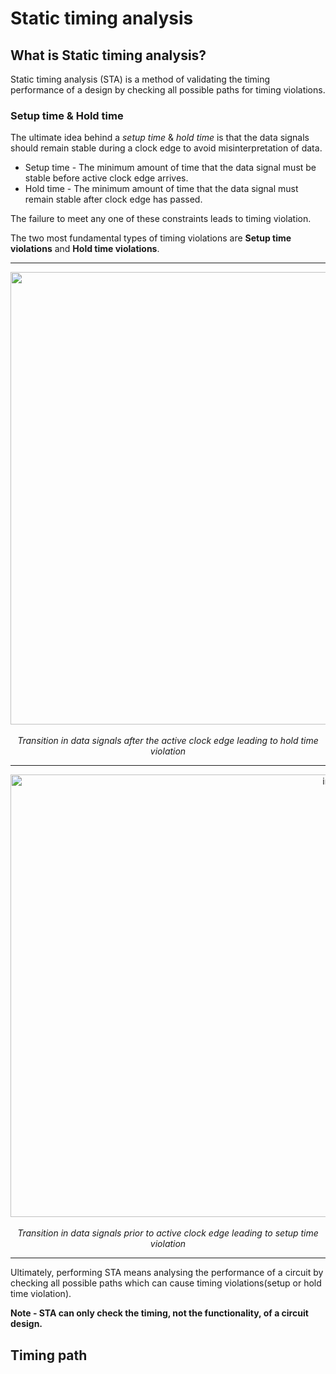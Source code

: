 # Static timing analysis

## What is Static timing analysis?
Static timing analysis (STA) is a method of validating the timing performance of a design by checking all possible paths for timing violations.

### Setup time & Hold time
The ultimate idea behind a *setup time* & *hold time* is that the data signals should remain stable during a clock edge to avoid misinterpretation of data.
- Setup time - The minimum amount of time that the data signal must be stable before active clock edge arrives.
- Hold time - The minimum amount of time that the data signal must remain stable after clock edge has passed.

The failure to meet any one of these constraints leads to timing violation.

The two most fundamental types of timing violations are **Setup time violations** and **Hold time violations**.

---

<div align="center">
 <img width="1054" height="724" alt="image" src="https://github.com/user-attachments/assets/86f10697-30ce-4cd6-aa8b-000c89064f56" />
  </br>
  <br/>
  <em> Transition in data signals after the active clock edge leading to hold time violation </em>
</div>

---

<div align="center">
 <img width="1023" height="708" alt="image" src="https://github.com/user-attachments/assets/eae5d990-3a48-4a03-a40c-95d706360052" />
  </br>
  <br/>
  <em> Transition in data signals prior to active clock edge leading to setup time violation </em>
</div>

---

Ultimately, performing STA means analysing the performance of a circuit by checking all possible paths which can cause timing violations(setup or hold time violation).

**Note -  STA can only check the timing, not the functionality, of a circuit design.**

## Timing path

